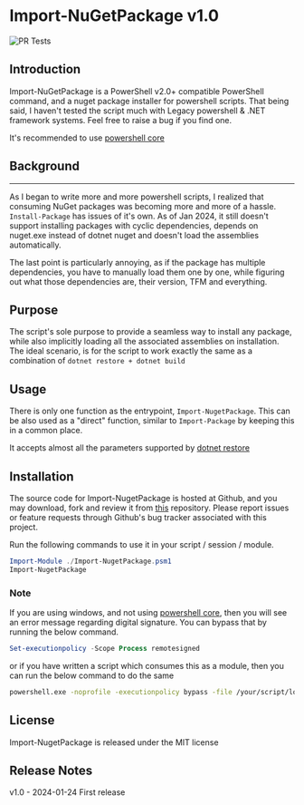# Import-NuGetPackage v1.0

![PR Tests](https://github.com/gliesefire/Import-NuGetPackage/actions/workflows/pull-requests-tests.yml/badge.svg)

## Introduction

Import-NuGetPackage is a PowerShell v2.0+ compatible PowerShell command, and a nuget package installer for powershell scripts.
That being said, I haven't tested the script much with Legacy powershell & .NET framework systems. Feel free to raise a bug if you find one.

It's recommended to use [powershell core](https://github.com/PowerShell/PowerShell/releases/latest)

## Background

----------
As I began to write more and more powershell scripts, I realized that consuming NuGet packages was becoming more and more of a hassle.
`Install-Package` has issues of it's own. As of Jan 2024, it still doesn't support installing packages with cyclic dependencies, depends on nuget.exe instead of dotnet nuget and doesn't load the assemblies automatically.

The last point is particularly annoying, as if the package has multiple dependencies, you have to manually load them one by one, while figuring out what those dependencies are, their version, TFM and everything.

## Purpose

The script's sole purpose to provide a seamless way to install any package, while also implicitly loading all the associated assemblies on installation.
The ideal scenario, is for the script to work exactly the same as a combination of `dotnet restore + dotnet build`

## Usage

There is only one function as the entrypoint, `Import-NugetPackage`. This can be also used as a "direct" function, similar to `Import-Package` by keeping this in a common place.

It accepts almost all the parameters supported by [dotnet restore](https://learn.microsoft.com/en-us/dotnet/core/tools/dotnet-restore)

## Installation

The source code for Import-NugetPackage is hosted at Github, and you may
download, fork and review it from [this](https://github.com/gliesefire/Import-NugetPackage) repository. Please report issues
or feature requests through Github's bug tracker associated with this project.

Run the following commands to use it in your script / session / module.

```powershell
Import-Module ./Import-NugetPackage.psm1
Import-NugetPackage
```

### Note

If you are using windows, and not using [powershell core](https://github.com/PowerShell/PowerShell/releases/latest), then you will see an error message regarding digital signature. You can bypass that by running the below command.

```powershell
Set-executionpolicy -Scope Process remotesigned
```

or if you have written a script which consumes this as a module, then you can run the below command to do the same

```bash
powershell.exe -noprofile -executionpolicy bypass -file /your/script/location/which/consumes/Import-NugetPackage/Module.ps1
```

## License

Import-NugetPackage is released under the MIT license

## Release Notes

v1.0 - 2024-01-24 First release
